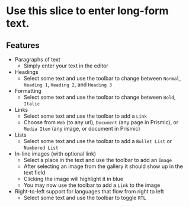 # Use this slice to enter long-form text.

## Features
- Paragraphs of text
    - Simply enter your text in the editor
- Headings
    - Select some text and use the toolbar to change between `Normal`, `Heading 1`, `Heading 2`, and `Heading 3` 
- Formatting
    - Select some text and use the toolbar to change between `Bold`, `Italic`
- Links
    - Select some text and use the toolbar to add a `Link`
    - Choose from `Web` (to any url), `Document` (any page in Prismic), or `Media Item` (any image, or document in Prismic)
- Lists
    - Select some text and use the toolbar to add a `Bullet List` or `Numbered List`
- In-line images (with optional link)
    - Select a place in the text and use the toolbar to add an `Image`
    - After selecting an image from the gallery it should show up in the text field
    - Clicking the image will highlight it in blue
    - You may now use the toolbar to add a `Link` to the image
- Right-to-left support for languages that flow from right to left
    - Select some text and use the toolbar to toggle `RTL`